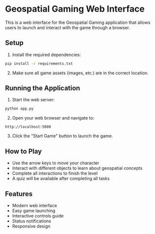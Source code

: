 # Geospatial Gaming Web Interface

This is a web interface for the Geospatial Gaming application that allows users to launch and interact with the game through a browser.

## Setup

1. Install the required dependencies:
```bash
pip install -r requirements.txt
```

2. Make sure all game assets (images, etc.) are in the correct location.

## Running the Application

1. Start the web server:
```bash
python app.py
```

2. Open your web browser and navigate to:
```
http://localhost:5000
```

3. Click the "Start Game" button to launch the game.

## How to Play

- Use the arrow keys to move your character
- Interact with different objects to learn about geospatial concepts
- Complete all interactions to finish the level
- A quiz will be available after completing all tasks

## Features

- Modern web interface
- Easy game launching
- Interactive controls guide
- Status notifications
- Responsive design 